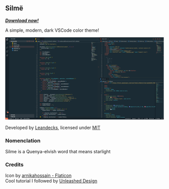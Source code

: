 ## Silmë

[_**Download now!**_](https://marketplace.visualstudio.com/items?itemName=leandecks.silme)

A simple, modern, dark VSCode color theme!

![](./showcase.png)   

Developed by [Leandecks](https://leandecks.github.io), licensed under [MIT](README.md)

### Nomenclation
Silme is a Quenya-elvish word that means starlight

### Credits

Icon by [arnikahossain - Flaticon](https://www.flaticon.com/free-icons/letter-l")   
Cool tutorial I followed by [Unleashed Design](https://www.youtube.com/watch?v=NEn3H3o_s0o)